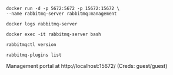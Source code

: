 ```
docker run -d -p 5672:5672 -p 15672:15672 \
--name rabbitmq-server rabbitmq:management

docker logs rabbitmq-server

docker exec -it rabbitmq-server bash

rabbitmqctl version

rabbitmq-plugins list
```

Management portal at http://localhost:15672/ (Creds: guest/guest)